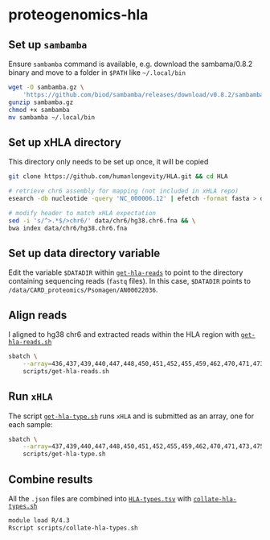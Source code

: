 # proteogenomics-hla

## Set up `sambamba`

Ensure `sambamba` command is available, e.g. download the sambama/0.8.2 binary and move to a folder in `$PATH` like `~/.local/bin`
```bash
wget -O sambamba.gz \
    'https://github.com/biod/sambamba/releases/download/v0.8.2/sambamba-0.8.2-linux-amd64-static.gz'
gunzip sambamba.gz
chmod +x sambamba
mv sambamba ~/.local/bin
```

## Set up xHLA directory 
This directory only needs to be set up once, it will be copied 
```bash
git clone https://github.com/humanlongevity/HLA.git && cd HLA

# retrieve chr6 assembly for mapping (not included in xHLA repo)
esearch -db nucleotide -query 'NC_000006.12' | efetch -format fasta > data/chr6/hg38.chr6.fna

# modify header to match xHLA expectation
sed -i 's/^>.*$/>chr6/' data/chr6/hg38.chr6.fna && \
bwa index data/chr6/hg38.chr6.fna
```

## Set up data directory variable
Edit the variable `$DATADIR` within [`get-hla-reads`](scripts/get-hla-reads.sh) to point to the directory containing sequencing reads (`fastq` files). In this case, `$DATADIR` points to `/data/CARD_proteomics/Psomagen/AN00022036`.


## Align reads
I aligned to hg38 chr6 and extracted reads within the HLA region with [`get-hla-reads.sh`](scripts/get-hla-reads.sh)
```bash
sbatch \
    --array=436,437,439,440,447,448,450,451,452,455,459,462,470,471,473,475,478,480,603,604,606,607,608,609,611,612,613,616,667,669,670,672,673,5666%17 \
    scripts/get-hla-reads.sh
```

## Run `xHLA`
The script [`get-hla-type.sh`](scripts/get-hla-type.sh) runs `xHLA` and is submitted as an array, one for each sample: 
```bash
sbatch \
    --array=437,439,440,447,448,450,451,452,455,459,462,470,471,473,475,478,480,603,604,606,607,608,609,611,612,613,616,667,669,670,672,673,5666%5 \
    scripts/get-hla-type.sh
```

## Combine results
All the  `.json` files are combined into [`HLA-types.tsv`](HLA-types.tsv) with [`collate-hla-types.sh`](scripts/)
```bash
module load R/4.3
Rscript scripts/collate-hla-types.sh
```